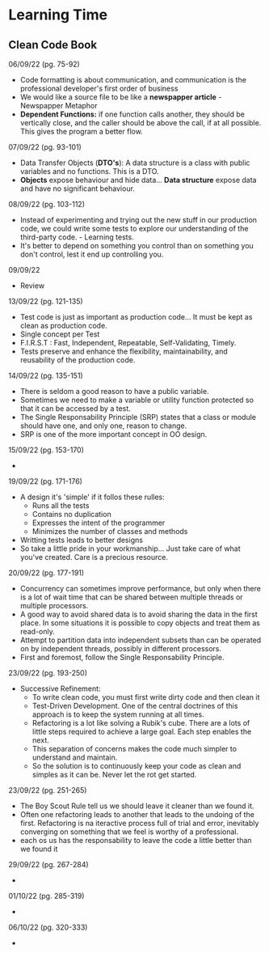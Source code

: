 # Learning Time

## Clean Code Book

06/09/22 (pg. 75-92)

* Code formatting is about communication, and communication is the professional developer's first order of business
* We would like a source file to be like a **newspapper article** - Newspapper Metaphor
* **Dependent Functions:** if one function calls another, they should be vertically close, and the caller should be above the call, if at all possible. This gives the program a better flow.


07/09/22 (pg. 93-101)

* Data Transfer Objects (**DTO's**): A data structure is a class with public variables and no functions. This is a DTO.
* **Objects** expose behaviour and hide data... **Data structure** expose data and have no significant behaviour.

08/09/22 (pg. 103-112)

* Instead of experimenting and trying out the new stuff in our production code, we could write some tests to explore our understanding of the third-party code. - Learning tests.
* It's better to depend on something you control than on something you don't control, lest it end up controlling you.

09/09/22 

* Review

13/09/22 (pg. 121-135)

* Test code is just as important as production code... It must be kept as clean as production code.
* Single concept per Test
* F.I.R.S.T : Fast, Independent, Repeatable, Self-Validating, Timely.
* Tests preserve and enhance the flexibility, maintainability, and reusability of the production code.


14/09/22 (pg. 135-151)

* There is seldom a good reason to have a public variable.
* Sometimes we need to make a variable or utility function protected so that it can be accessed by a test.
* The Single Responsability Principle (SRP) states that a class or module should have one, and only one, reason to change.
* SRP is one of the more important concept in OO design.


15/09/22 (pg. 153-170)

* 

19/09/22 (pg. 171-176)

* A design it's 'simple' if it follos these rulles:
  - Runs all the tests
  - Contains no duplication
  - Expresses the intent of the programmer
  - Minimizes the number of classes and methods
* Writting tests leads to better designs
* So take a little pride in your workmanship... Just take care of what you've created. Care is a precious resource.


20/09/22 (pg. 177-191)

* Concurrency can sometimes improve performance, but only when there is a lot of wait time that can be shared between multiple threads or multiple processors.
* A good way to avoid shared data is to avoid sharing the data in the first place. In some situations it is possible to copy objects and treat them as read-only.
* Attempt to partition data into independent subsets than can be operated on by independent threads, possibly in different processors.
* First and foremost, follow the Single Responsability Principle.


23/09/22 (pg. 193-250)

* Successive Refinement:
  - To write clean code, you must first write dirty code and then clean it
  - Test-Driven Development. One of the central doctrines of this approach is to keep the system running at all times.
  - Refactoring is a lot like solving a Rubik's cube. There are a lots of little steps required to achieve a large goal. Each step enables the next.
  - This separation of concerns makes the code much simpler to understand and maintain.
  - So the solution is to continuously keep your code as clean and simples as it can be. Never let the rot get started.


23/09/22 (pg. 251-265)

* The Boy Scout Rule tell us we should leave it cleaner than we found it.
* Often one refactoring leads to another that leads to the undoing of the first. Refactoring is na iteractive process full of trial and error, inevitably converging on something that we feel is worthy of a professional.
* each os us has the responsability to leave the code a little better than we found it

29/09/22 (pg. 267-284)
 
 * 

01/10/22 (pg. 285-319)
 
 * 

06/10/22 (pg. 320-333)

* 











